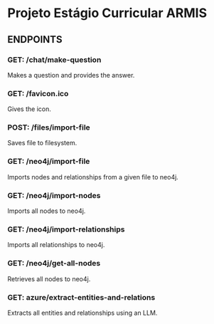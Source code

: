 # Projeto Estágio Curricular ARMIS

## ENDPOINTS

### GET: /chat/make-question

Makes a question and provides the answer.

### GET: /favicon.ico

Gives the icon.

### POST: /files/import-file

Saves file to filesystem.

### GET: /neo4j/import-file

Imports nodes and relationships from a given file to neo4j.

### GET: /neo4j/import-nodes

Imports all nodes to neo4j.

### GET: /neo4j/import-relationships

Imports all relationships to neo4j.

### GET: /neo4j/get-all-nodes

Retrieves all nodes to neo4j.

### GET: azure/extract-entities-and-relations

Extracts all entities and relationships using an LLM.

